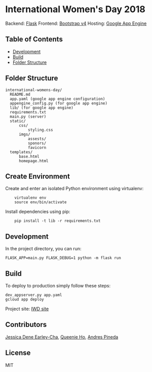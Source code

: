 # International Women's Day 2018

Backend: [Flask](http://flask.pocoo.org/)
Frontend: [Bootstrap v4](http://getbootstrap.com/)
Hosting: [Google App Engine](https://cloud.google.com/appengine/)


## Table of Contents

- [Development](#development)
- [Build](#build)
- [Folder Structure](#folder-structure)

## Folder Structure

```
international-womens-day/
  README.md
  app.yaml (google app engine configuration)
  appengine_config.py (for google app engine)
  lib/ (for google app engine)
  requirements.txt
  main.py (server)
  static/
      css/
          styling.css
      imgs/
          assests/
          sponors/
          favicorn
  templates/
      base.html
      homepage.html
```

## Create Environment

Create and enter an isolated Python environment using virtualenv:
```
    virtualenv env
    source env/bin/activate
```

Install dependencies using pip:
```
    pip install -t lib -r requirements.txt
```


## Development
In the project directory, you can run:

```
FLASK_APP=main.py FLASK_DEBUG=1 python -m flask run
```

## Build
To deploy to production simply follow these steps:

```
dev_appserver.py app.yaml
gcloud app deploy
```


Project site: [IWD site](www.iwd-sf.org)

## Contributors
[Jessica Dene Earley-Cha](https://www.linkedin.com/in/jessicaearley/), 
[Queenie Ho](https://www.linkedin.com/in/queenieho), 
[Andres Pineda](https://www.linkedin.com/in/humbamp123)

## License
MIT
